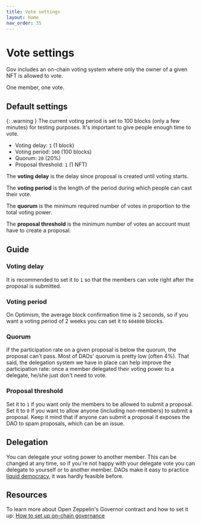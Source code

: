 ```yaml
---
title: Vote settings
layout: home
nav_order: 35
---
```


# Vote settings

Gov includes an on-chain voting system where only the owner of a given NFT is allowed to vote. 

One member, one vote.

## Default settings

{: .warning }
The current voting period is set to 100 blocks (only a few minutes) for testing purposes. It's important to give people enough time to vote. 

- Voting delay: `1` (1 block)
- Voting period: `100` (100 blocks)
- Quorum: `20` (20%)
- Proposal threshold: `1` (1 NFT)

The **voting delay** is the delay since proposal is created until voting starts.

The **voting period** is the length of the period during which people can cast their vote.

The **quorum** is the minimum required number of votes in proportion to the total voting power. 

The **proposal threshold** is the minimum number of votes an account must have to create a proposal.

## Guide

### Voting delay

It is recommended to set it to `1` so that the members can vote right after the proposal is submitted.

### Voting period

On Optimism, the average block confirmation time is 2 seconds, so if you want a voting period of 2 weeks you can set it to `604800` blocks.

### Quorum

If the participation rate on a given proposal is below the quorum, the proposal can't pass. Most of DAOs' quorum is pretty low (often 4%). That said, the delegation system we have in place can help improve the participation rate: once a member delegated their voting power to a delegate, he/she just don't need to vote.

### Proposal threshold

Set it to `1` if you want only the members to be allowed to submit a proposal. Set it to `0` if you want to allow anyone (including non-members) to submit a proposal. Keep it mind that if anyone can submit a proposal it exposes the DAO to spam proposals, which can be an issue. 

## Delegation

You can delegate your voting power to another member. This can be changed at any time, so if you're not happy with your delegate vote you can delegate to yourself or to another member. DAOs make it easy to practice [liquid democracy](https://en.wikipedia.org/wiki/Liquid_democracy#:~:text=The%20concept%20of%20liquid%20democracy,a%20trusted%20person%20or%20party.), it was hardly feasible before. 

## Resources

To learn more about Open Zeppelin's Governor contract and how to set it up: [How to set up on-chain governance](https://docs.openzeppelin.com/contracts/4.x/governance)
